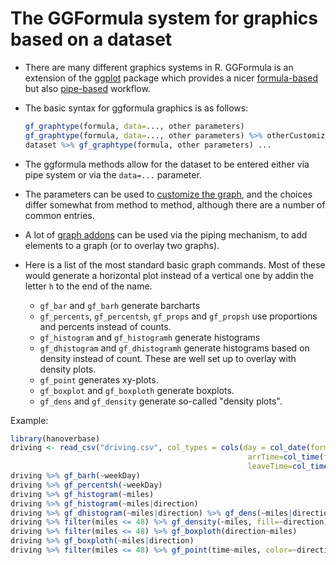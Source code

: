 # The GGFormula system for graphics based on a dataset

- There are many different graphics systems in R. GGFormula is an extension of the [ggplot](ggplot.md) package which provides a nicer [formula-based](formulas.md) but also [pipe-based](piping.md) workflow.
- The basic syntax for ggformula graphics is as follows:

    ```r
    gf_graphtype(formula, data=..., other parameters)
    gf_graphtype(formula, data=..., other parameters) %>% otherCustomizations
    dataset %>% gf_graphtype(formula, other parameters) ...
    ```
- The ggformula methods allow for the dataset to be entered either via pipe system or via the `data=...` parameter.
- The parameters can be used to [customize the graph](ggformulaParameters.md), and the choices differ somewhat from method to method, although there are a number of common entries.
- A lot of [graph addons](ggformulaAddons.md) can be used via the piping mechanism, to add elements to a graph (or to overlay two graphs).
- Here is a list of the most standard basic graph commands. Most of these would generate a horizontal plot instead of a vertical one by addin the letter `h` to the end of the name.
    - `gf_bar` and `gf_barh` generate barcharts
    - `gf_percents`, `gf_percentsh`, `gf_props` and `gf_propsh` use proportions and percents instead of counts.
    - `gf_histogram` and `gf_histogramh` generate histograms
    - `gf_dhistogram` and `gf_dhistogramh` generate histograms based on density instead of count. These are well set up to overlay with density plots.
    - `gf_point` generates xy-plots.
    - `gf_boxplot` and `gf_boxploth` generate boxplots.
    - `gf_dens` and `gf_density` generate so-called "density plots".


Example:

```r
library(hanoverbase)
driving <- read_csv("driving.csv", col_types = cols(day = col_date(format = "%Y/%m/%d"),
                                                     arrTime=col_time(format="%H:%M"),
                                                     leaveTime=col_time(format="%H:%M")))
driving %>% gf_barh(~weekDay)
driving %>% gf_percentsh(~weekDay)
driving %>% gf_histogram(~miles)
driving %>% gf_histogram(~miles|direction)
driving %>% gf_dhistogram(~miles|direction) %>% gf_dens(~miles|direction)
driving %>% filter(miles <= 48) %>% gf_density(~miles, fill=~direction)
driving %>% filter(miles <= 48) %>% gf_boxploth(direction~miles)
driving %>% gf_boxploth(~miles|direction)
driving %>% filter(miles <= 48) %>% gf_point(time~miles, color=~direction)
```
